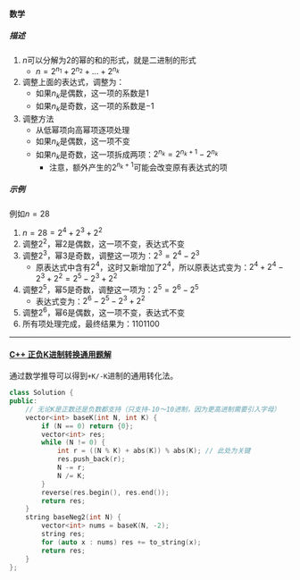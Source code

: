 #### 数学

##### 描述

1. $n$可以分解为$2$的幂的和的形式，就是二进制的形式
    - $n = 2^{n_1} + 2^{n_2} + ... + 2^{n_k}$
2. 调整上面的表达式，调整为：
    - 如果$n_k$是偶数，这一项的系数是$1$
    - 如果$n_k$是奇数，这一项的系数是$-1$
3. 调整方法
    - 从低幂项向高幂项逐项处理
    - 如果$n_k$是偶数，这一项不变
    - 如果$n_k$是奇数，这一项拆成两项：$2^{n_k} = 2^{n_k + 1} - 2^{n_k}$
        - 注意，额外产生的$2^{n_k + 1}$可能会改变原有表达式的项

##### 示例

例如$n = 28$

1. $n = 28 = 2^4 + 2^3 + 2^2$
2. 调整$2^2$，幂$2$是偶数，这一项不变，表达式不变
3. 调整$2^3$，幂$3$是奇数，调整这一项为：$2^3 = 2^4 - 2^3$
    - 原表达式中含有$2^4$，这时又新增加了$2^4$，所以原表达式变为：$2^4 + 2^4 - 2^3 + 2^2 = 2^5 - 2^3 + 2^2$
4. 调整$2^5$，幂$5$是奇数，调整这一项为：$2^5 = 2^6 - 2^5$
    - 表达式变为：$2^6 - 2^5 - 2^3 + 2^2$
5. 调整$2^6$，幂$6$是偶数，这一项不变，表达式不变
6. 所有项处理完成，最终结果为：$1101100$

---

#### [C++ 正负K进制转换通用题解](https://leetcode.cn/problems/convert-to-base-2/solutions/36486/c-zheng-fu-kjin-zhi-zhuan-huan-tong-yong-ti-jie-by/)

通过数学推导可以得到`+K/-K`进制的通用转化法。

```cpp
class Solution {
public:
    // 无论K是正数还是负数都支持（只支持-10～10进制，因为更高进制需要引入字母）
    vector<int> baseK(int N, int K) {
        if (N == 0) return {0};
        vector<int> res;
        while (N != 0) {
            int r = ((N % K) + abs(K)) % abs(K); // 此处为关键
            res.push_back(r);
            N -= r;
            N /= K;
        }
        reverse(res.begin(), res.end());
        return res;
    }
    string baseNeg2(int N) {
        vector<int> nums = baseK(N, -2);
        string res;
        for (auto x : nums) res += to_string(x);
        return res;
    }
};
```
